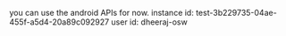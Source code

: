 you can use the android APIs for now. 
instance id: test-3b229735-04ae-455f-a5d4-20a89c092927
user id: dheeraj-osw